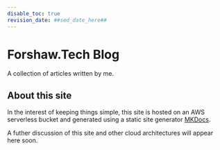 ```yaml
---
disable_toc: true
revision_date: ##sed_date_here##
---
```


# Forshaw.Tech Blog

A collection of articles written by me.

## About this site

In the interest of keeping things simple, this site is hosted on an AWS serverless bucket and generated using a static site generator [MKDocs](www.mkdocs.org).

A futher discussion of this site and other cloud architectures will appear here soon.
